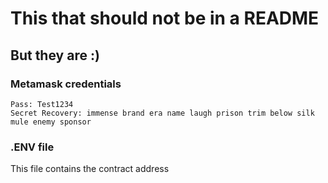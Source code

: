 # This that should not be in a README

## But they are :)

### Metamask credentials

```text
Pass: Test1234
Secret Recovery: immense brand era name laugh prison trim below silk mule enemy sponsor
```

### .ENV file

This file contains the contract address
